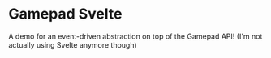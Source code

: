 # Gamepad Svelte

A demo for an event-driven abstraction on top of the Gamepad API! (I'm not actually using Svelte anymore though)